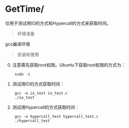 # GetTime/

仅用于测试用IO的方式和Hypercall的方式来获取时间。

> 环境准备

gcc编译环境

> 安装和使用

0. 注意需先获取root权限。Ubuntu下获取root权限的方式为：

        sudo -i

1. 测试用IO的方式获取时间：

        gcc -o io_test io_test.c
        ./io_test

1. 测试用Hypercall的方式获取时间：

        gcc -o hypercall_test hypercall_test.c
        ./hypercall_test
